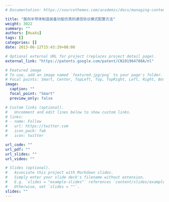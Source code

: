 ```yaml
---
# Documentation: https://sourcethemes.com/academic/docs/managing-content/

title: "面向半导体制造装备功能仿真的通信协议模式配置方法"
weight: 3022
summary: ""
authors: [HuaXu]
tags: []
categories: []
date: 2013-06-12T15:43:29+08:00

# Optional external URL for project (replaces project detail page).
external_link: "https://patents.google.com/patent/CN101964788A/nl"

# Featured image
# To use, add an image named `featured.jpg/png` to your page's folder.
# Focal points: Smart, Center, TopLeft, Top, TopRight, Left, Right, BottomLeft, Bottom, BottomRight.
image:
  caption: ""
  focal_point: "Smart"
  preview_only: false

# Custom links (optional).
#   Uncomment and edit lines below to show custom links.
# links:
# - name: Follow
#   url: https://twitter.com
#   icon_pack: fab
#   icon: twitter

url_code: ""
url_pdf: ""
url_slides: ""
url_video: ""

# Slides (optional).
#   Associate this project with Markdown slides.
#   Simply enter your slide deck's filename without extension.
#   E.g. `slides = "example-slides"` references `content/slides/example-slides.md`.
#   Otherwise, set `slides = ""`.
slides: ""
---
```

